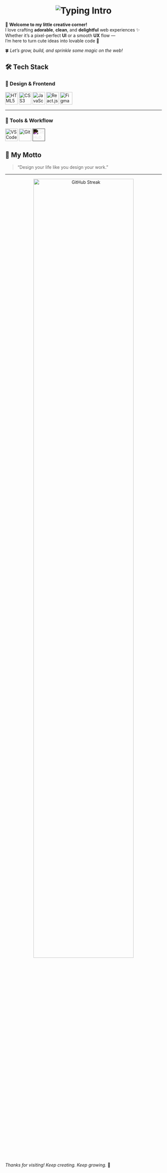 
<h1 align="center">
  <img src="https://readme-typing-svg.herokuapp.com?font=Fredoka+One&size=30&duration=4000&pause=1000&center=true&vCenter=true&width=600&lines=👋+Hi+there%2C+I'm+RJ!;💻+Web+Designer+%7C+🎨+UI%2FUX+Enthusiast+%7C+🌱+Lifelong+Learner" alt="Typing Intro" />
</h1>

<p align="center">

🌈 **Welcome to my little creative corner!**  
I love crafting **adorable**, **clean**, and **delightful** web experiences ✨  
Whether it’s a pixel-perfect **UI** or a smooth **UX** flow —  
I’m here to turn cute ideas into lovable code 💖  
  
🍀 *Let’s grow, build, and sprinkle some magic on the web!*

</p>


## 🛠 Tech Stack
### 🎨 Design & Frontend  
<div align="left">
  <img src="https://cdn.jsdelivr.net/gh/devicons/devicon/icons/html5/html5-original.svg" width="40" title="HTML5"/>
  <img src="https://cdn.jsdelivr.net/gh/devicons/devicon/icons/css3/css3-original.svg" width="40" title="CSS3"/>
  <img src="https://cdn.jsdelivr.net/gh/devicons/devicon/icons/javascript/javascript-original.svg" width="40" title="JavaScript"/>
  <img src="https://cdn.jsdelivr.net/gh/devicons/devicon/icons/react/react-original.svg" width="40" title="React.js"/>
  <img src="https://cdn.jsdelivr.net/gh/devicons/devicon/icons/figma/figma-original.svg" width="40" title="Figma"/>

</div>

---

### 🧰 Tools & Workflow  
<div align="left">
  <img src="https://cdn.jsdelivr.net/gh/devicons/devicon/icons/vscode/vscode-original.svg" width="40" title="VS Code"/>
  <img src="https://cdn.jsdelivr.net/gh/devicons/devicon/icons/git/git-original.svg" width="40" title="Git"/>
  <img src="https://cdn.jsdelivr.net/gh/devicons/devicon/icons/github/github-original.svg" width="40" title="GitHub" style="filter: invert(1);"/>
 
</div>



## 🌟 My Motto

> “Design your life like you design your work.”

---
<div align="center">
  <!-- GitHub Streak Stats -->
  <img
    src="https://github-readme-streak-stats.herokuapp.com/?user=Raxhul&theme=github-dark-blue&border_radius=12&date_format=M%20j%5B%2C%20Y%5D"
    alt="GitHub Streak"
    width="80%"
  />
  <br><br>
</div>



*Thanks for visiting! Keep creating. Keep growing.* 🌱


